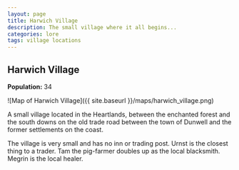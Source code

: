 ```yaml
---
layout: page
title: Harwich Village
description: The small village where it all begins...
categories: lore
tags: village locations
---
```

## Harwich Village

**Population:** 34

![Map of Harwich Village]({{ site.baseurl }}/maps/harwich_village.png)

A small village located in the Heartlands, between the enchanted forest and the south downs on the old trade road between the town of Dunwell and the former settlements on the coast.

The village is very small and has no inn or trading post. Urnst is the closest thing to a trader. Tam the pig-farmer doubles up as the local blacksmith. Megrin is the local healer.
